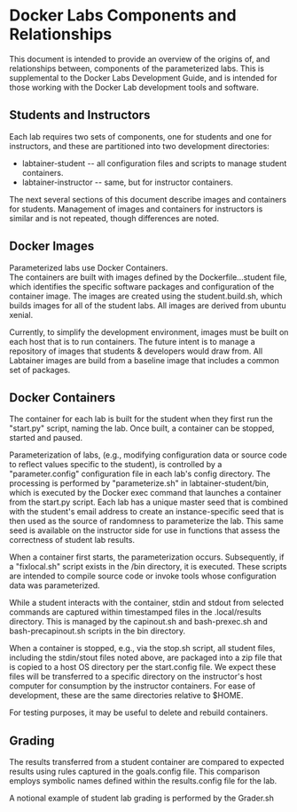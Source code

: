 Docker Labs Components and Relationships
========================================

This document is intended to provide an overview of the 
origins of, and relationships between, components of the
parameterized labs.  This is supplemental to the 
Docker Labs Development Guide, and is intended for 
those working with the Docker Lab development tools and
software.

Students and Instructors
------------------------
Each lab requires two sets of components, one for
students and one for instructors, and these are
partitioned into two development directories: 

 * labtainer-student -- all configuration files and scripts to manage student containers.
 * labtainer-instructor -- same, but for instructor containers.

The next several sections of this document describe images and containers for 
students.  Management of images and containers for instructors is similar and is
not repeated, though differences are noted.


Docker Images
-------------
Parameterized labs use Docker Containers.  
The containers are built with images defined by
the Dockerfile.<labname>.<container>.student file, which 
identifies the specific software packages and configuration
of the container image.  The images are created
using the student.build.sh, which builds images
for all of the student labs.  All images are derived from ubuntu xenial.

Currently, to simplify the development environment, 
images must be built on each host that is to 
run containers.  The future intent is to manage a repository
of images that students & developers would draw from.
All Labtainer images are build from a baseline image that includes
a common set of packages.


Docker Containers
-----------------
The container for each lab is built for the student when they
first run the "start.py" script, naming the lab.  Once built, a container
can be stopped, started and paused. 

Parameterization of labs, (e.g., modifying configuration data or source code to reflect
values specific to the student), is controlled by a "parameter.config" configuration file in each lab's
config directory.  The processing is performed by "parameterize.sh" in labtainer-student/bin,
which is executed by the Docker exec command that launches a container from the start.py script.
Each lab has a unique master seed that is combined with the student's email address to create
an instance-specific seed that is then used as the source of randomness to parameterize the lab.
This same seed is available on the instructor side for use in functions that assess the correctness
of student lab results.

When a container first starts, the parameterization occurs.  Subsequently, if a "fixlocal.sh" script
exists in the <labname>/bin directory, it is executed.  These scripts are intended to compile source code
or invoke tools whose configuration data was parameterized.

While a student interacts with the container, stdin and stdout from selected commands are captured 
within timestamped files in the .local/results directory.  This is managed by the capinout.sh and
bash-prexec.sh and bash-precapinout.sh scripts in the bin directory. 

When a container is stopped, e.g., via the stop.sh script, all student files, including the stdin/stout 
files noted above, are packaged into a zip file that is copied to a host OS directory per the start.config
file.  We expect these files will be transferred to a specific directory on the instructor's host 
computer for consumption by the instructor containers.  For ease of development, these are the
same directories relative to $HOME.

For testing purposes, it may be useful to delete and rebuild containers.

Grading
-------
The results transferred from a student container are compared to expected results using rules
captured in the goals.config file.  This comparison employs symbolic names defined within the results.config
file for the lab.  

A notional example of student lab grading is performed by the Grader.sh


